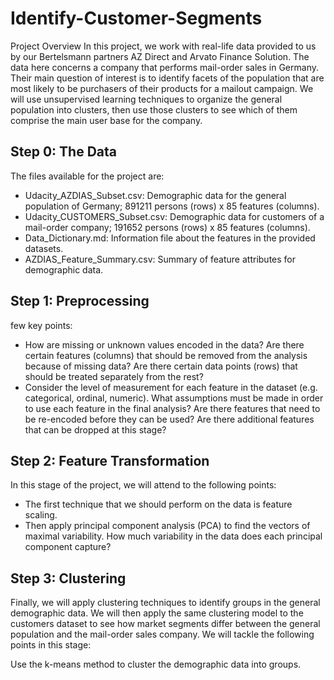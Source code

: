 # Identify-Customer-Segments
Project Overview
In this project, we work with real-life data provided to us by our Bertelsmann partners AZ Direct and Arvato Finance Solution. The data here concerns a company that performs mail-order sales in Germany. Their main question of interest is to identify facets of the population that are most likely to be purchasers of their products for a mailout campaign. We will use unsupervised learning techniques to organize the general population into clusters, then use those clusters to see which of them comprise the main user base for the company. 

## Step 0: The Data
The files available for the project are:

+ Udacity_AZDIAS_Subset.csv: Demographic data for the general population of Germany; 891211 persons (rows) x 85 features (columns).
+ Udacity_CUSTOMERS_Subset.csv: Demographic data for customers of a mail-order company; 191652 persons (rows) x 85 features (columns).
+ Data_Dictionary.md: Information file about the features in the provided datasets.
+ AZDIAS_Feature_Summary.csv: Summary of feature attributes for demographic data.

## Step 1: Preprocessing
few key points:

+ How are missing or unknown values encoded in the data? Are there certain features (columns) that should be removed from the analysis because of missing data? Are there certain data points (rows) that should be treated separately from the rest?
+ Consider the level of measurement for each feature in the dataset (e.g. categorical, ordinal, numeric). What assumptions must be made in order to use each feature in the final analysis? Are there features that need to be re-encoded before they can be used? Are there additional features that can be dropped at this stage?

## Step 2: Feature Transformation
In this stage of the project, we will attend to the following points:

+ The first technique that we should perform on the data is feature scaling. 
+ Then apply principal component analysis (PCA) to find the vectors of maximal variability. How much variability in the data does each principal component capture? 

## Step 3: Clustering
Finally, we will apply clustering techniques to identify groups in the general demographic data. We will then apply the same clustering model to the customers dataset to see how market segments differ between the general population and the mail-order sales company. We will tackle the following points in this stage:

Use the k-means method to cluster the demographic data into groups. 
